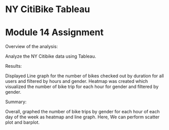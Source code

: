 # NY CitiBike Tableau
# Module 14 Assignment



Overview of the analysis:

Analyze the NY Citibike data using Tableau.


Results:

Displayed Line graph for the number of bikes checked out by duration for all users and filtered by hours and gender. 
Heatmap was created which visualized the number of bike trip for each hour for gender and filtered by gender.
 


Summary:

Overall, graphed the number of bike trips by gender for each hour of each day of the week as heatmap and line graph. 
Here, We can perform scatter plot and barplot. 
